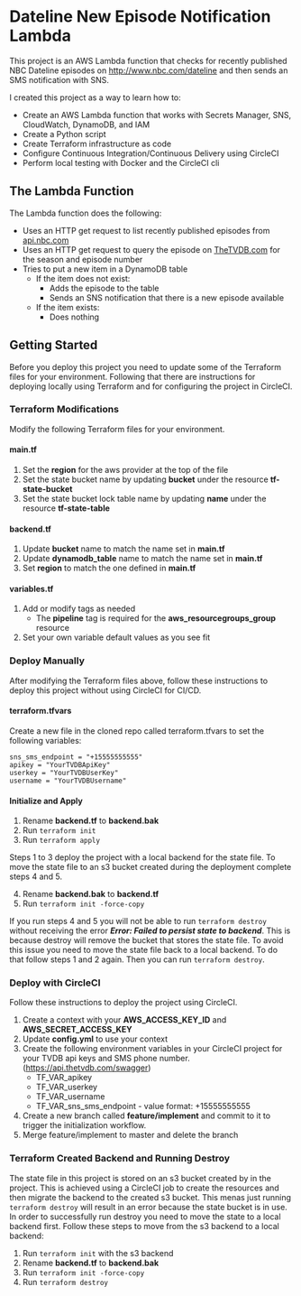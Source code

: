 # Dateline New Episode Notification Lambda
This project is an AWS Lambda function that checks for recently published NBC Dateline episodes on http://www.nbc.com/dateline and then sends an SMS notification with SNS.

I created this project as a way to learn how to:
* Create an AWS Lambda function that works with Secrets Manager, SNS, CloudWatch, DynamoDB, and IAM
* Create a Python script
* Create Terraform infrastructure as code
* Configure Continuous Integration/Continuous Delivery using CircleCI
* Perform local testing with Docker and the CircleCI cli

## The Lambda Function
The Lambda function does the following:
* Uses an HTTP get request to list recently published episodes from [api.nbc.com](https://api.nbc.com)
* Uses an HTTP get request to query the episode on [TheTVDB.com](https://thetvdb.com "TheTVDB") for the season and episode number
* Tries to put a new item in a DynamoDB table
    * If the item does not exist:
        * Adds the episode to the table
        * Sends an SNS notification that there is a new episode available
    * If the item exists:
        * Does nothing

## Getting Started
Before you deploy this project you need to update some of the Terraform files for your environment. Following that there are instructions for deploying locally using Terraform and for configuring the project in CircleCI.

### Terraform Modifications
Modify the following Terraform files for your environment.
#### main.tf
1. Set the **region** for the aws provider at the top of the file
1. Set the state bucket name by updating **bucket** under the resource **tf-state-bucket**
2. Set the state bucket lock table name by updating **name** under the resource **tf-state-table**

#### backend.tf
1. Update **bucket** name to match the name set in **main.tf**
2. Update **dynamodb_table** name to match the name set in **main.tf**
3. Set **region** to match the one defined in **main.tf**

#### variables.tf
1. Add or modify tags as needed
    * The **pipeline** tag is required for the **aws_resourcegroups_group** resource
2. Set your own variable default values as you see fit

### Deploy Manually
After modifying the Terraform files above, follow these instructions to deploy this project without using CircleCI for CI/CD.

#### terraform.tfvars
Create a new file in the cloned repo called terraform.tfvars to set the following variables:
```
sns_sms_endpoint = "+15555555555"
apikey = "YourTVDBApiKey"
userkey = "YourTVDBUserKey"
username = "YourTVDBUsername"
```

#### Initialize and Apply

1. Rename **backend.tf** to **backend.bak**
2. Run `terraform init`
3. Run `terraform apply`

Steps 1 to 3 deploy the project with a local backend for the state file. To move the state file to an s3 bucket created during the deployment complete steps 4 and 5.

4. Rename **backend.bak** to **backend.tf**
5. Run `terraform init -force-copy`

If you run steps 4 and 5 you will not be able to run `terraform destroy` without receiving the error ***Error: Failed to persist state to backend***. This is because destroy will remove the bucket that stores the state file. To avoid this issue you need to move the state file back to a local backend. To do that follow steps 1 and 2 again. Then you can run `terraform destroy`.

### Deploy with CircleCI
Follow these instructions to deploy the project using CircleCI.
1. Create a context with your **AWS_ACCESS_KEY_ID** and **AWS_SECRET_ACCESS_KEY**
2. Update **config.yml** to use your context
3. Create the following environment variables in your CircleCI project for your TVDB api keys and SMS phone number. (https://api.thetvdb.com/swagger)
    * TF_VAR_apikey
    * TF_VAR_userkey
    * TF_VAR_username
    * TF_VAR_sns_sms_endpoint - value format: +15555555555
4. Create a new branch called **feature/implement** and commit to it to trigger the initialization workflow.
5. Merge feature/implement to master and delete the branch

### Terraform Created Backend and Running Destroy
The state file in this project is stored on an s3 bucket created by in the project. This is achieved using a CircleCI job to create the resources and then migrate the backend to the created s3 bucket. This menas just running `terraform destroy` will result in an error because the state bucket is in use. In order to successfully run destroy you need to move the state to a local backend first. Follow these steps to move from the s3 backend to a local backend:
1. Run `terraform init` with the s3 backend
2. Rename **backend.tf** to **backend.bak**
3. Run `terraform init -force-copy`
4. Run `terraform destroy`
